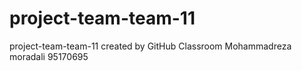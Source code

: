 # project-team-team-11
project-team-team-11 created by GitHub Classroom
Mohammadreza moradali 95170695

